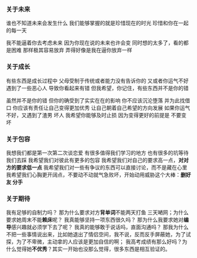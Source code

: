 ### 关于未来
谁也不知道未来会发生什么
我们能够掌握的就是珍惜现在的时光
珍惜和你在一起的每一天

我不能逼着你去考虑未来
因为你现在说的未来也许会变
同时想的太多了，看的都是困难
那样极其容易放弃
弄得好像是我在逼你放弃一样

### 关于成长
有些东西是成长过程中
父母受制于传统或者能力没有告诉你的
又或者你运气不好遇到了一些恶心人
导致你看起来有错
但我希望，你记住，有些东西并不是你的错

虽然并不是你的错
但你的确受到了实实在在的影响
你不应该沉沦堕落
并为此找借口
你应该有责任让自己变得更加优秀
让自己朝着自己希望的方向发展
如果你运气不好，又遇到了渣男 坏人
我希望你能够及时止损
因为变得更好的前提是
不要变坏

### 关于包容
我想我们都是第一次第二次谈恋爱
有很多值得我们学习的地方
也有很多的坑等待我们去踩
我希望我们对彼此有更多的包容
我希望我们对自己的要求高一点，**对对方的要求低一点**
我希望我们对一些有争议的东西可以直接讨论，而不是藏在心里
我希望我们心胸更开阔点，不要动不动就气急败坏，开始动用威胁这个大棒：**删好友 分手**

### 关于期待
我有足够的自制力吗？ 那为什么要求对方**背单词**不能两天打鱼 三天嗮网；为什么要求她周末不能**赖床**呢？
我真能够坚持一项东西很久吗？ 那为什么我要求她对**编导**感兴趣就必须学下去了呢？
我真的能够敢于说话吗，直面沟通吗？ 那我为什么不把一些事情说出来，比如她退出了情侣空间，我不说，反而反手屏蔽她，为了试探，为了不卑微，主动拿的人应该是更加自信的啊；
我高考成绩有那么好吗？为什么觉得她**不优秀**？其实一开始也没那么觉得，很多东西是相互验证的。






